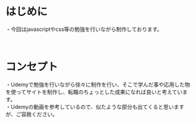 <h1>はじめに</h1>
  <p>
    ・今回はjavascriptやcss等の勉強を行いながら制作しております。
  </p>
  <br>
<h1>コンセプト</h1>
  <p>
    ・Udemyで勉強を行いながら徐々に制作を行い、そこで学んだ事や応用した物を使ってサイトを制作し、転職のちょっとした成果になれば良いと考えています。<br>
    ・Udemyの動画を参考しているので、似たような部分も出てくると思いますが、ご容赦ください。
  </p>
